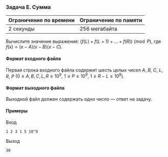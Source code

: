 

### Задача E. Сумма

| Ограничение по времени      | Ограничение по памяти         |
|:----------------------------|:------------------------------|
|2 секунды|256 мегабайта|

Вычислите значение выражения: $(f(L) + f(L + 1) + \ldots + f(R)) \pmod{P},$ где $f(x) = (x - A)(x - B)(x - C).$

#### Формат входного файла

Первая строка входного файла содержит шесть целых чисел $A,$ $B,$ $C,$ $L,$ $R,$ $P$ $(0 \le A, B, C, L, R \le 10^9,$ $1 \le P \le 10^9,$ $1 \le R - L \le 10^8).$


#### Формат выходного файла

Выходной файл должен содержать одно число — ответ на задачу.

#### Примеры

Вход
```
1 2 3 1 5 10^9
```

Выход
```
30
```
